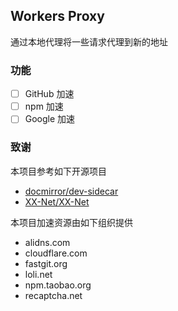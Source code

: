 ## Workers Proxy

通过本地代理将一些请求代理到新的地址

### 功能

- [ ] GitHub 加速
- [ ] npm 加速
- [ ] Google 加速

### 致谢

本项目参考如下开源项目

- [docmirror/dev-sidecar](https://github.com/docmirror/dev-sidecar)
- [XX-Net/XX-Net](https://github.com/docmirror/dev-sidecar)

本项目加速资源由如下组织提供

- alidns.com
- cloudflare.com
- fastgit.org
- loli.net
- npm.taobao.org
- recaptcha.net